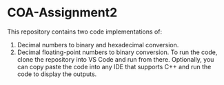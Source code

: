 # COA-Assignment2
This repository contains two code implementations of:
1. Decimal numbers to binary and hexadecimal conversion.
2. Decimal floating-point numbers to binary conversion.
To run the code, clone the repository into VS Code and run from there. Optionally, you can copy paste the code into any IDE that supports C++ and run the code to display the outputs.
